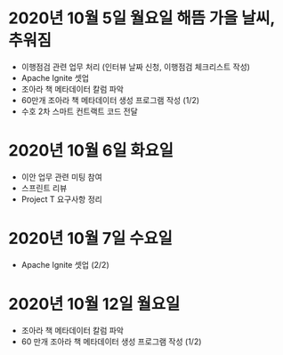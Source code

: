 
# 2020년 10월 5일 월요일 해뜸 가을 날씨, 추워짐 

- 이행점검 관련 업무 처리 (인터뷰 날짜 신청, 이행점검 체크리스트 작성)
- Apache Ignite 셋업
- 조아라 책 메타데이터 칼럼 파악 
- 60만개 조아라 책 메타데이터 생성 프로그램 작성 (1/2)
- 수호 2차 스마트 컨트랙트 코드 전달 

# 2020년 10월 6일 화요일 

- 이안 업무 관련 미팅 참여 
- 스프린트 리뷰
- Project T 요구사항 정리 

# 2020년 10월 7일 수요일

- Apache Ignite 셋업 (2/2)

# 2020년 10월 12일 월요일

- 조아라 책 메타데이터 칼럼 파악 
- 60 만개 조아라 책 메타데이터 생성 프로그램 작성 (1/2)
